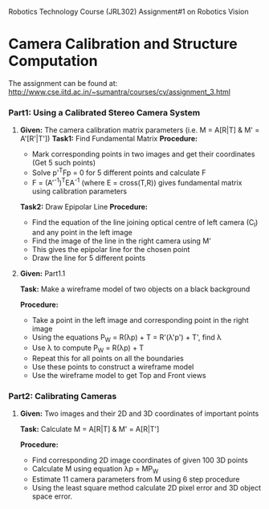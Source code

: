 Robotics Technology Course (JRL302) Assignment#1 on Robotics Vision

# Camera Calibration and Structure Computation
The assignment can be found at: http://www.cse.iitd.ac.in/~sumantra/courses/cv/assignment_3.html


### Part1: Using a Calibrated Stereo Camera System

1. **Given:** The camera calibration matrix parameters (i.e. M = A[R|T] & M' = A'[R'|T'])
   **Task1:** Find Fundamental Matrix
   **Procedure:**
    - Mark corresponding points in two images and get their coordinates (Get 5  such points)
    - Solve p'<sup>T</sup>Fp = 0 for 5 different points and calculate F
    - F = (A'<sup>-1</sup>)<sup>T</sup>EA<sup>-1</sup> (where E = cross(T,R)) gives fundamental matrix using calibration parameters
  	
   **Task2:** Draw Epipolar Line
  	**Procedure:**
    - Find the equation of the line joining optical centre of left camera (C<sub>l</sub>) and any point in the left image
    - Find the image of the line in the right camera using M'
    - This gives the epipolar line for the chosen point
    - Draw the line for 5 different points

2. **Given:** Part1.1

    **Task:** Make a wireframe model of two objects on a black background

    **Procedure:**
    - Take a point in the left image and corresponding point in the right image
    - Using the equations P<sub>W</sub> = R(λp) + T = R'(λ'p') + T', find λ
    - Use λ to compute P<sub>W</sub> = R(λp) + T
    - Repeat this for all points on all the boundaries
    - Use these points to construct a wireframe model
    - Use the wireframe model to get Top and Front views

### Part2: Calibrating Cameras

1. **Given:** Two images and their 2D and 3D coordinates of important points

    **Task:** Calculate M = A[R|T] & M' = A[R|T']

    **Procedure:**
    - Find corresponding 2D image coordinates of given 100 3D points
    - Calculate M using equation λp = MP<sub>W</sub>
    - Estimate 11 camera parameters from M using 6 step procedure
    - Using the least square method calculate 2D pixel error and 3D object space error.
